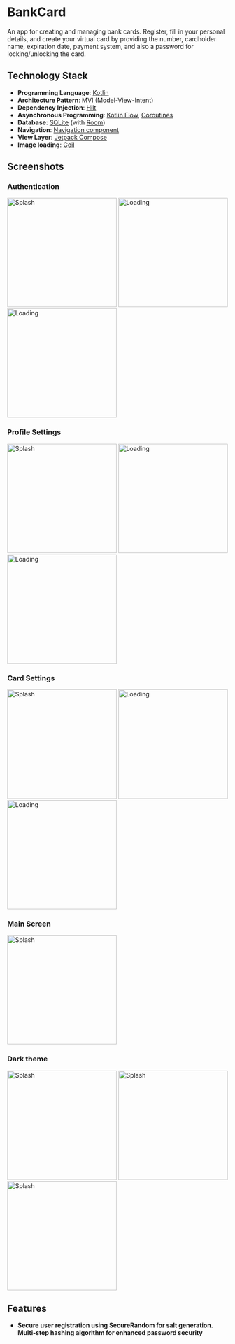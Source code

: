 # BankCard

An app for creating and managing bank cards. Register, fill in your personal details, and create your virtual card by providing the number, cardholder name, expiration date, payment system, and also a password for locking/unlocking the card.

## Technology Stack

- **Programming Language**: [Kotlin](https://kotlinlang.org/)
- **Architecture Pattern**: MVI (Model-View-Intent) 
- **Dependency Injection**: [Hilt](https://developer.android.com/training/dependency-injection/hilt-android)
- **Asynchronous Programming**: [Kotlin Flow](https://kotlinlang.org/docs/flow.html), [Coroutines](https://kotlinlang.org/docs/coroutines-overview.html)
- **Database**: [SQLite](https://www.sqlite.org/index.html) (with [Room](https://developer.android.com/training/data-storage/room))
- **Navigation**: [Navigation component](https://developer.android.com/develop/ui/compose/navigation)
- **View Layer**: [Jetpack Compose](https://developer.android.com/compose)
- **Image loading**: [Coil](https://coil-kt.github.io/coil/compose/)



## Screenshots

### Authentication

<p float="left">
  <img alt="Splash" src="screenshots/1.png" width="250">
  <img alt="Loading" src="screenshots/2.png" width="250">
  <img alt="Loading" src="screenshots/3.png" width="250">
</p>

### Profile Settings

<p float="left">
  <img alt="Splash" src="screenshots/4.png" width="250">
  <img alt="Loading" src="screenshots/5.png" width="250">
  <img alt="Loading" src="screenshots/6.png" width="250">
</p>

### Card Settings

<p float="left">
  <img alt="Splash" src="screenshots/7.png" width="250">
  <img alt="Loading" src="screenshots/8.png" width="250">
  <img alt="Loading" src="screenshots/10.png" width="250">
</p>

### Main Screen

<p float="left">
  <img alt="Splash" src="screenshots/9.png" width="250">
</p>

### Dark theme

<p float="left">
  <img alt="Splash" src="screenshots/13.png" width="250">
  <img alt="Splash" src="screenshots/12.png" width="250">
  <img alt="Splash" src="screenshots/11.png" width="250">
</p>



## Features
- **Secure user registration using SecureRandom for salt generation. Multi-step hashing algorithm for enhanced password security**
